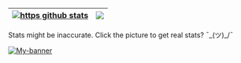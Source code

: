 
| <a href="https://github-readme-stats.vercel.app/api?username=httpsisbetter&show_icons=true&include_all_commits=true&theme=dark&hide_border=true"><img align="center" src="https://github-readme-stats.vercel.app/api?username=httpsisbetter&show_icons=true&include_all_commits=true&theme=dark&hide_border=true" alt="https github stats" /></a> | <a href="https://github-readme-stats.vercel.app/api/top-langs/?username=httpsisbetter&layout=compact&theme=dark&hide_border=true"><img align="center" src="https://github-readme-stats.vercel.app/api/top-langs/?username=httpsisbetter&layout=compact&theme=dark&hide_border=true" /></a> |
| ------------- | ------------- |

Stats might be inaccurate. Click the picture to get real stats? ¯\_(ツ)_/¯

[![My-banner](https://cdn.discordapp.com/attachments/845065484315131924/1133504556513366086/IMG_3579.jpg)](https://polysphere.cc/https)  
